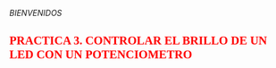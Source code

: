 *BIENVENIDOS*
## <span style="color:red; font-family:Times New Roman; "> **PRACTICA 3. CONTROLAR EL BRILLO DE UN LED CON UN POTENCIOMETRO** </span>
